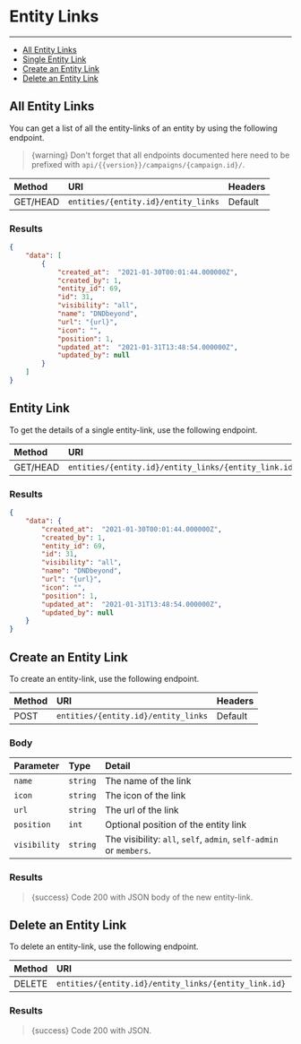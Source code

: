 # Entity Links

---

- [All Entity Links](#all-entity-links)
- [Single Entity Link](#entity-link)
- [Create an Entity Link](#create-entity-link)
- [Delete an Entity Link](#delete-entity-link)

<a name="all-entity-links"></a>
## All Entity Links

You can get a list of all the entity-links of an entity by using the following endpoint.

> {warning} Don't forget that all endpoints documented here need to be prefixed with `api/{{version}}/campaigns/{campaign.id}/`.


| Method | URI | Headers |
| :- |   :-   |  :-  |
| GET/HEAD | `entities/{entity.id}/entity_links` | Default |

### Results
```json
{
    "data": [
        {
            "created_at":  "2021-01-30T00:01:44.000000Z",
            "created_by": 1,
            "entity_id": 69,
            "id": 31,
            "visibility": "all",
            "name": "DNDbeyond",
            "url": "{url}",
            "icon": "",
            "position": 1,
            "updated_at":  "2021-01-31T13:48:54.000000Z",
            "updated_by": null
        }
    ]
}
```


<a name="entity-link"></a>
## Entity Link

To get the details of a single entity-link, use the following endpoint.

| Method | URI | Headers |
| :- |   :-   |  :-  |
| GET/HEAD | `entities/{entity.id}/entity_links/{entity_link.id}` | Default |

### Results
```json
{
    "data": {
        "created_at":  "2021-01-30T00:01:44.000000Z",
        "created_by": 1,
        "entity_id": 69,
        "id": 31,
        "visibility": "all",
        "name": "DNDbeyond",
        "url": "{url}",
        "icon": "",
        "position": 1,
        "updated_at":  "2021-01-31T13:48:54.000000Z",
        "updated_by": null
    }
}
```


<a name="create-entity-link"></a>
## Create an Entity Link

To create an entity-link, use the following endpoint.

| Method | URI | Headers |
| :- |   :-   |  :-  |
| POST | `entities/{entity.id}/entity_links` | Default |

### Body

| Parameter | Type | Detail |
| :- |   :-   |  :-  |
| `name` | `string` | The name of the link |
| `icon` | `string` | The icon of the link |
| `url` | `string` | The url of the link |
| `position` | `int` | Optional position of the entity link |
| `visibility` | `string` | The visibility: `all`, `self`, `admin`, `self-admin` or `members`. |

### Results

> {success} Code 200 with JSON body of the new entity-link.


<a name="delete-entity-link"></a>
## Delete an Entity Link

To delete an entity-link, use the following endpoint.

| Method | URI | Headers |
| :- |   :-   |  :-  |
| DELETE | `entities/{entity.id}/entity_links/{entity_link.id}` | Default |

### Results

> {success} Code 200 with JSON.

